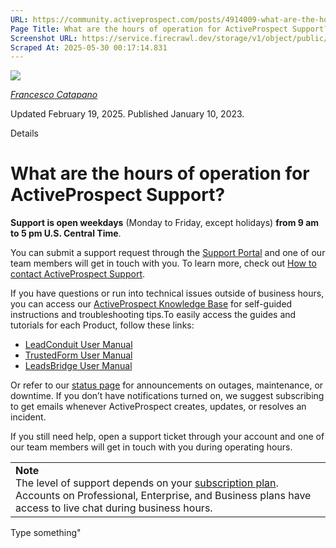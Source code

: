 ```yaml
---
URL: https://community.activeprospect.com/posts/4914009-what-are-the-hours-of-operation-for-activeprospect-support
Page Title: What are the hours of operation for ActiveProspect Support?
Screenshot URL: https://service.firecrawl.dev/storage/v1/object/public/media/screenshot-029f23d7-8a37-4913-8154-0160dc604c6a.png
Scraped At: 2025-05-30 00:17:14.831
---
```


[![](https://content3.bloomfire.com/avatars/users/1451137/thumb/thumbnail.png?f=1688554830&Expires=1748567810&Signature=SiyWBuvtJ9vXitz07dH56ltBTwB0zV-6VwnAmN1pNXn-Sobb39xwRDm7~yXzX0OFfwtmzwB8NwbN6KzNKVdFmOaqzh42HVrlBj~EEk3ppTQzo1UZUPkrQNcOldtJ0GZyQt6sC-NbjSvGJ0acM3J6YblAO8QymE4GqAntE8y9t5WPooUUCC7WXzR~jHUSPlLXb-8SFrktwWnzMBfKE7fgrpMdmuOzK4XzggZN11HAGgJAlJ-XjeQekuxRmQwDS15S5uCAWy9fRFXpBkpRrQ2n1SL74DOVclZ2oWHFv8L4Ie6AyYhOW03q6wqHXOM~G4tyzKsjMLO8zyClgkj4Rpkl9g__&Key-Pair-Id=APKAIDFCFZ2UHE5LPIUA)](https://community.activeprospect.com/memberships/8017843-francesco-catapano)

[_Francesco Catapano_](https://community.activeprospect.com/memberships/8017843-francesco-catapano)

Updated February 19, 2025. Published January 10, 2023.

Details

# What are the hours of operation for ActiveProspect Support?

**Support is open weekdays** (Monday to Friday, except holidays) **from 9 am to 5 pm U.S. Central Time**.

You can submit a support request through the [Support Portal](https://support.activeprospect.com/hc/en-us/signin?) and one of our team members will get in touch with you. To learn more, check out [How to contact ActiveProspect Support](https://community.activeprospect.com/posts/5116014-how-to-contact-activeprospect-support).

If you have questions or run into technical issues outside of business hours, you can access our [ActiveProspect Knowledge Base](https://community.activeprospect.com/) for self-guided instructions and troubleshooting tips.To easily access the guides and tutorials for each Product, follow these links:

- [LeadConduit User Manual](https://community.activeprospect.com/search?query=%22leadconduit+user+manual%22)
- [TrustedForm User Manual](https://community.activeprospect.com/search?query=%22trustedform+user+manual%22)
- [LeadsBridge User Manual](https://community.activeprospect.com/search?query=leadsbridge+user+manual)


Or refer to our [status page](https://status.activeprospect.com/) for announcements on outages, maintenance, or downtime. If you don’t have notifications turned on, we suggest subscribing to get emails whenever ActiveProspect creates, updates, or resolves an incident.

If you still need help, open a support ticket through your account and one of our team members will get in touch with you during operating hours.

|     |
| --- |
| **Note**<br>The level of support depends on your [subscription plan](https://activeprospect.com/levels/). Accounts on Professional, Enterprise, and Business plans have access to live chat during business hours. |

Type something"

